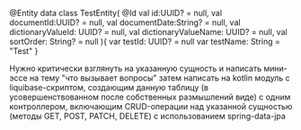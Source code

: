 @Entity
data class TestEntity(
    @Id
    val id:UUID? = null,
    val documentId:UUID? = null,
    val documentDate:String? = null,
    val dictionaryValueId: UUID? = null,
    val dictionaryValueName: UUID? = null,
    val sortOrder: String? = null
){
    var testId: UUID? = null
    var testName: String = "Test"
}

Нужно критически взглянуть на указанную сущность и написать мини-эссе на тему "что вызывает вопросы"
затем написать на kotlin модуль с liquibase-скриптом, создающим данную таблицу (в усовершенствованном после собственных размышлений виде) с одним контроллером,
включающим CRUD-операции над указанной сущностью (методы GET, POST, PATCH, DELETE) с использованием spring-data-jpa
